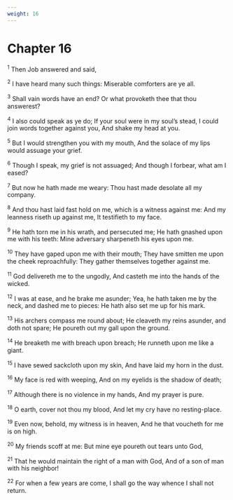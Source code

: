```yaml
---
weight: 16
---
```


# Chapter 16

<sup>1</sup> Then Job answered and said, 

<sup>2</sup> I have heard many such things: Miserable comforters are ye all. 

<sup>3</sup> Shall vain words have an end? Or what provoketh thee that thou answerest? 

<sup>4</sup> I also could speak as ye do; If your soul were in my soul’s stead, I could join words together against you, And shake my head at you. 

<sup>5</sup> But I would strengthen you with my mouth, And the solace of my lips would assuage your grief. 

<sup>6</sup> Though I speak, my grief is not assuaged; And though I forbear, what am I eased? 

<sup>7</sup> But now he hath made me weary: Thou hast made desolate all my company. 

<sup>8</sup> And thou hast laid fast hold on me, which is a witness against me: And my leanness riseth up against me, It testifieth to my face. 

<sup>9</sup> He hath torn me in his wrath, and persecuted me; He hath gnashed upon me with his teeth: Mine adversary sharpeneth his eyes upon me. 

<sup>10</sup> They have gaped upon me with their mouth; They have smitten me upon the cheek reproachfully: They gather themselves together against me. 

<sup>11</sup> God delivereth me to the ungodly, And casteth me into the hands of the wicked. 

<sup>12</sup> I was at ease, and he brake me asunder; Yea, he hath taken me by the neck, and dashed me to pieces: He hath also set me up for his mark. 

<sup>13</sup> His archers compass me round about; He cleaveth my reins asunder, and doth not spare; He poureth out my gall upon the ground. 

<sup>14</sup> He breaketh me with breach upon breach; He runneth upon me like a giant. 

<sup>15</sup> I have sewed sackcloth upon my skin, And have laid my horn in the dust. 

<sup>16</sup> My face is red with weeping, And on my eyelids is the shadow of death; 

<sup>17</sup> Although there is no violence in my hands, And my prayer is pure. 

<sup>18</sup> O earth, cover not thou my blood, And let my cry have no resting-place. 

<sup>19</sup> Even now, behold, my witness is in heaven, And he that voucheth for me is on high. 

<sup>20</sup> My friends scoff at me: But mine eye poureth out tears unto God, 

<sup>21</sup> That he would maintain the right of a man with God, And of a son of man with his neighbor! 

<sup>22</sup> For when a few years are come, I shall go the way whence I shall not return. 


